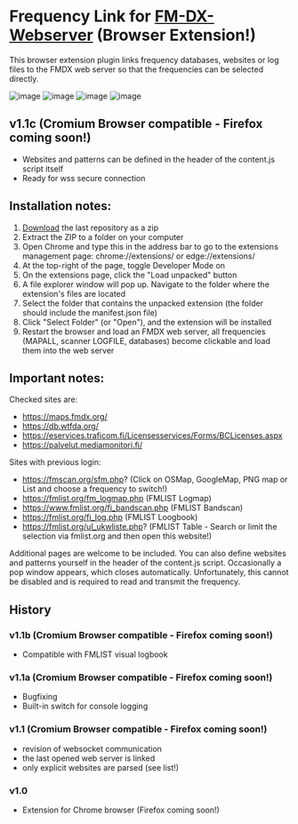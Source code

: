 # Frequency Link for [FM-DX-Webserver](https://github.com/NoobishSVK/fm-dx-webserver) (Browser Extension!)

This browser extension plugin links frequency databases, websites or log files to the FMDX web server so that the frequencies can be selected directly.

![image](https://github.com/user-attachments/assets/5da01050-dc3d-400f-b807-a0014d3bfd7f)
![image](https://github.com/user-attachments/assets/8cd7f928-1d45-4d91-ba0f-14f416d743b4)
![image](https://github.com/user-attachments/assets/c57dee76-c666-4552-addb-8bbce7ffaf4f)
![image](https://github.com/user-attachments/assets/6e8d8c2f-d104-4f71-a576-1f93c085c498)


## v1.1c (Cromium Browser compatible - Firefox coming soon!)
- Websites and patterns can be defined in the header of the content.js script itself
- Ready for wss secure connection 

## Installation notes:

1. [Download](https://github.com/Highpoint2000/FrequencyLink/releases) the last repository as a zip
2. Extract the ZIP to a folder on your computer
3. Open Chrome and type this in the address bar to go to the extensions management page: chrome://extensions/ or edge://extensions/
4. At the top-right of the page, toggle Developer Mode on
5. On the extensions page, click the "Load unpacked" button
6. A file explorer window will pop up. Navigate to the folder where the extension's files are located
7. Select the folder that contains the unpacked extension (the folder should include the manifest.json file)
8. Click "Select Folder" (or "Open"), and the extension will be installed
9. Restart the browser and load an FMDX web server, all frequencies (MAPALL, scanner LOGFILE, databases) become clickable and load them into the web server

## Important notes: 

Checked sites are:
- https://maps.fmdx.org/
- https://db.wtfda.org/
- https://eservices.traficom.fi/Licensesservices/Forms/BCLicenses.aspx
- https://palvelut.mediamonitori.fi/
  
Sites with previous login:
- https://fmscan.org/sfm.php? (Click on OSMap, GoogleMap, PNG map or List and choose a frequency to switch!)
- https://fmlist.org/fm_logmap.php (FMLIST Logmap)
- https://www.fmlist.org/fi_bandscan.php (FMLIST Bandscan)
- https://fmlist.org/fi_log.php (FMLIST Loogbook)
- https://fmlist.org/ul_ukwliste.php? (FMLIST Table - Search or limit the selection via fmlist.org and then open this website!)

Additional pages are welcome to be included. You can also define websites and patterns yourself in the header of the content.js script. Occasionally a pop window appears, which closes automatically. Unfortunately, this cannot be disabled and is required to read and transmit the frequency.

## History

### v1.1b (Cromium Browser compatible - Firefox coming soon!)
- Compatible with FMLIST visual logbook

### v1.1a (Cromium Browser compatible - Firefox coming soon!)
- Bugfixing
- Built-in switch for console logging

### v1.1 (Cromium Browser compatible - Firefox coming soon!)
- revision of websocket communication
- the last opened web server is linked
- only explicit websites are parsed (see list!)

### v1.0
- Extension for Chrome browser (Firefox coming soon!)
